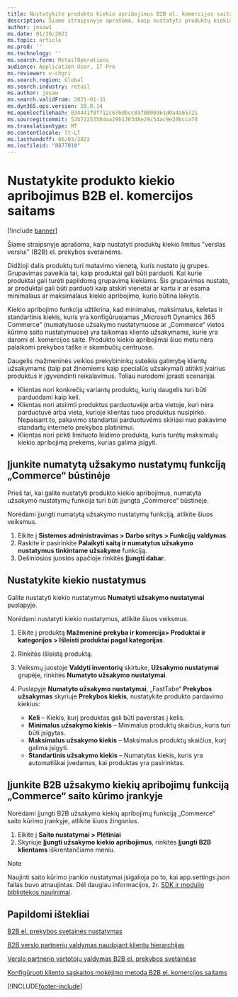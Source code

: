 ```yaml
---
title: Nustatykite produkto kiekio apribojimus B2B el. komercijos saitams
description: Šiame straipsnyje aprašoma, kaip nustatyti produktų kiekio limitus "verslas verslui" (B2B) el. prekybos svetainėms.
author: josaw1
ms.date: 01/20/2021
ms.topic: article
ms.prod: ''
ms.technology: ''
ms.search.form: RetailOperations
audience: Application User, IT Pro
ms.reviewer: v-chgri
ms.search.region: Global
ms.search.industry: retail
ms.author: josaw
ms.search.validFrom: 2021-01-31
ms.dyn365.ops.version: 10.0.14
ms.openlocfilehash: 034441f8f712c676dbcc89f0009361d0a4a65721
ms.sourcegitcommit: 52b7225350daa29b1263d8e29c54ac9e20bcca70
ms.translationtype: MT
ms.contentlocale: lt-LT
ms.lasthandoff: 06/03/2022
ms.locfileid: "8877010"
---
```

# <a name="set-product-quantity-limits-for-b2b-e-commerce-sites"></a>Nustatykite produkto kiekio apribojimus B2B el. komercijos saitams

[!include [banner](../../includes/banner.md)]

Šiame straipsnyje aprašoma, kaip nustatyti produktų kiekio limitus "verslas verslui" (B2B) el. prekybos svetainėms.

Didžioji dalis produktų turi matavimo vienetą, kuris nustato jų grupes. Grupavimas paveikia tai, kaip produktai gali būti parduoti. Kai kurie produktai gali turėti papildomą grupavimą kiekiams. Šis grupavimas nustato, ar produktai gali būti parduoti kaip atskiri vienetai ar kartu ir ar esama minimalaus ar maksimalaus kiekio apribojimo, kurio būtina laikytis.

Kiekio apribojimo funkcija užtikrina, kad minimalus, maksimalus, keletas ir standartinis kiekis, kuris yra konfigūruojamas „Microsoft Dynamics 365 Commerce“ (numatytuose užsakymo nustatymuose ar „Commerce“ vietos kūrimo saito nustatymuose) yra taikomas kliento užsakymams, kurie yra daromi el. komercijos saite. Produkto kiekio apribojimai šiuo metu nėra palaikomi prekybos taške ir skambučių centruose.

Daugelis mažmeninės veiklos prekybininkų suteikia galimybę klientų užsakymams (taip pat žinomiems kaip specialūs užsakymai) atitikti įvairius produktus ir įgyvendinti reikalavimus. Toliau nurodomi įprasti scenarijai.

- Klientas nori konkrečių variantų produktų, kurių daugelis turi būti parduodami kaip keli.
- Klientas nori atsiimti produktus parduotuvėje arba vietoje, kuri nėra parduotuvė arba vieta, kurioje klientas tuos produktus nusipirko. Nepaisant to, pakavimo standartai parduotuvėms skiriasi nuo pakavimo standartų interneto prekybos platinimui.
- Klientas nori pirkti limituoto leidimo produktą, kuris turėtų maksimalų kiekio apribojimą prekėms, kurias galima įsigyti.

## <a name="turn-on-the-default-order-settings-feature-in-commerce-headquarters"></a>Įjunkite numatytą užsakymo nustatymų funkciją „Commerce“ būstinėje

Prieš tai, kai galite nustatyti produkto kiekio apribojimus, numatyta užsakymo nustatymų funkcija turi būti įjungta „Commerce“ būstinėje.

Norėdami įjungti numatytą užsakymo nustatymų funkciją, atlikite šiuos veiksmus.

1. Eikite į **Sistemos administravimas \> Darbo sritys \> Funkcijų valdymas**.
1. Raskite ir pasirinkite **Palaikyti saitą ir numatytus užsakymo nustatymus tinkintame užsakyme** funkciją.
1. Dešiniosios juostos apačioje rinkitės **Įjungti dabar**. 

## <a name="define-quantity-settings"></a>Nustatykite kiekio nustatymus 

Galite nustatyti kiekio nustatymus **Numatyti užsakymo nustatymai** puslapyje.

Norėdami nustatyti kiekio nustatymus, atlikite šiuos veiksmus. 

1. Eikite į produktą **Mažmeninė prekyba ir komercija\> Produktai ir kategorijos \> Išleisti produktai pagal kategorijas**.
1. Rinkitės išleistą produktą.
1. Veiksmų juostoje **Valdyti inventorių** skirtuke, **Užsakymo nustatymai** grupėje, rinkitės **Numatyto užsakymo nustatymai**. 
1. Puslapyje **Numatyto užsakymo nustatymai**, „FastTabe“ **Prekybos užsakymas** skyriuje **Prekybos kiekis**, nustatykite produkto pardavimo kiekius:

    - **Keli** – Kiekis, kurį produktas gali būti paverstas į kelis.
    - **Minimalus užsakymo kiekis** – Minimalus produktų skaičius, kuris turi būti įsigytas.
    - **Maksimalus užsakymo kiekis** – Maksimalus produktų skaičius, kurį galima įsigyti.
    - **Standartinis užsakymo kiekis** – Numatytas kiekis, kuris yra automatiškai įvedamas, kai produktas yra pasirinktas.

## <a name="turn-on-the-b2b-order-quantity-limits-feature-in-commerce-site-builder"></a>Įjunkite B2B užsakymo kiekių apribojimų funkciją „Commerce“ saito kūrimo įrankyje

Norėdami įjungti B2B užsakymo kiekių apribojimų funkciją „Commerce“ saito kūrimo įrankyje, atlikite šiuos žingsnius.

1. Eikite į **Saito nustatymai \> Plėtiniai**
1. Skyriuje **Įjungti užsakymo kiekio apribojimus**, rinkitės **Įjungti B2B klientams** iškrentančiame meniu. 

> [!NOTE] 
> Naujinti saito kūrimo įrankio nustatymai įsigalioja po to, kai app.settings.json failas buvo atnaujintas. Dėl daugiau informacijos, žr. [SDK ir modulio bibliotekos naujinimai](../e-commerce-extensibility/sdk-updates.md#update-the-appsettingsjson-file).

## <a name="additional-resources"></a>Papildomi ištekliai

[B2B el. prekybos svetainės nustatymas](set-up-b2b-site.md)

[B2B verslo partnerių valdymas naudojant klientų hierarchijas](partners-customer-hierarchies.md)

[Verslo partnerio vartotojų valdymas B2B el. prekybos svetainėse](manage-b2b-users.md)

[Konfigūruoti kliento sąskaitos mokėjimo metodą B2B el. komercijos saitams](payment-method.md)


[!INCLUDE[footer-include](../../includes/footer-banner.md)]
